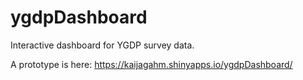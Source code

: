 # ygdpDashboard
Interactive dashboard for YGDP survey data.

A prototype is here: https://kaijagahm.shinyapps.io/ygdpDashboard/
